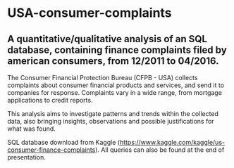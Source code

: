 # USA-consumer-complaints
## A quantitative/qualitative analysis of an SQL database, containing finance complaints filed by american consumers, from 12/2011 to 04/2016.

The Consumer Financial Protection Bureau (CFPB - USA) collects complaints about consumer financial products and services, and send it to companies for response. Complaints vary in a wide range, from mortgage applications to credit reports.

This analysis aims to investigate patterns and trends within the collected data, also bringing insights, observations and possible justifications for what was found.

SQL database download from Kaggle (https://www.kaggle.com/kaggle/us-consumer-finance-complaints). All queries can also be found at the end of presentation.
